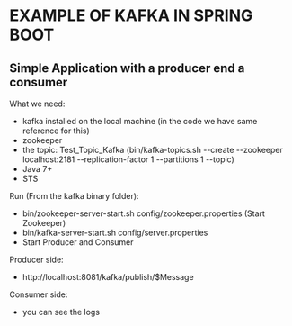 # EXAMPLE OF KAFKA IN SPRING BOOT

## Simple Application with a producer end a consumer

What we need:
* kafka installed on the local machine (in the code we have same reference for this)
* zookeeper 
* the topic: Test_Topic_Kafka (bin/kafka-topics.sh --create --zookeeper localhost:2181 --replication-factor 1 --partitions 1 --topic)
* Java 7+
* STS

Run (From the kafka binary folder):
* bin/zookeeper-server-start.sh config/zookeeper.properties (Start Zookeeper)
* bin/kafka-server-start.sh config/server.properties
* Start Producer and Consumer

Producer side:
* http://localhost:8081/kafka/publish/$Message

Consumer side:
* you can see the logs